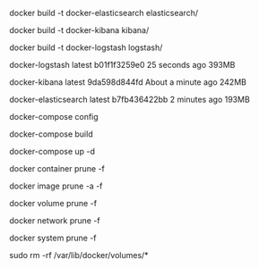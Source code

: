 docker build -t docker-elasticsearch elasticsearch/

docker build -t docker-kibana kibana/

docker build -t docker-logstash logstash/

docker-logstash        latest              b01f1f3259e0        25 seconds ago       393MB

docker-kibana          latest              9da598d844fd        About a minute ago   242MB

docker-elasticsearch   latest              b7fb436422bb        2 minutes ago        193MB

docker-compose  config

docker-compose build

docker-compose up -d

docker container prune -f

docker image prune -a -f

docker volume prune -f

docker network prune -f

docker system prune -f

sudo rm -rf /var/lib/docker/volumes/*
